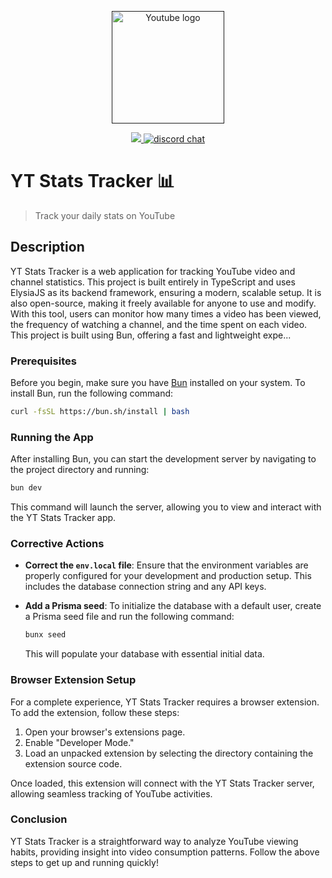 <p align="center">
  <a href="" target="_blank" rel="noopener noreferrer">
    <img width="180" src="https://upload.wikimedia.org/wikipedia/commons/0/09/YouTube_full-color_icon_%282017%29.svg" alt="Youtube logo">
  </a>
</p>

<p align="center">
<a href=""><img src="https://img.shields.io/badge/version-v.1.0.0-red"</a>
<a href="https://chat.vitejs.dev"><img src="https://img.shields.io/badge/chat-discord-blue?style=flat&logo=discord" alt="discord chat"></a>
</p>

# YT Stats Tracker 📊

> Track your daily stats on YouTube

## Description

YT Stats Tracker is a web application for tracking YouTube video and channel statistics. This project is built entirely in TypeScript and uses ElysiaJS as its backend framework, ensuring a modern, scalable setup. It is also open-source, making it freely available for anyone to use and modify. With this tool, users can monitor how many times a video has been viewed, the frequency of watching a channel, and the time spent on each video. This project is built using Bun, offering a fast and lightweight expe...

### Prerequisites

Before you begin, make sure you have [Bun](https://bun.sh) installed on your system. To install Bun, run the following command:

```sh
curl -fsSL https://bun.sh/install | bash
```

### Running the App

After installing Bun, you can start the development server by navigating to the project directory and running:

```sh
bun dev
```

This command will launch the server, allowing you to view and interact with the YT Stats Tracker app.

### Corrective Actions

- **Correct the `env.local` file**: Ensure that the environment variables are properly configured for your development and production setup. This includes the database connection string and any API keys.
- **Add a Prisma seed**: To initialize the database with a default user, create a Prisma seed file and run the following command:

  ```sh
  bunx seed
  ```

  This will populate your database with essential initial data.

### Browser Extension Setup

For a complete experience, YT Stats Tracker requires a browser extension. To add the extension, follow these steps:

1. Open your browser's extensions page.
2. Enable "Developer Mode."
3. Load an unpacked extension by selecting the directory containing the extension source code.

Once loaded, this extension will connect with the YT Stats Tracker server, allowing seamless tracking of YouTube activities.

### Conclusion

YT Stats Tracker is a straightforward way to analyze YouTube viewing habits, providing insight into video consumption patterns. Follow the above steps to get up and running quickly!
